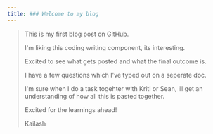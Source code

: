 ```yaml
---
title: ### Welcome to my blog
---
```

>This is my first blog post on GitHub.
>
>I'm liking this coding writing component, its interesting.
>
>Excited to see what gets posted and what the final outcome is.
>
>I have a few questions which I've typed out on a seperate doc.
>
>I'm sure when I do a task togehter with Kriti or Sean, ill get an understanding of how all this is pasted together.
>
>Excited for the learnings ahead!
>
>Kailash
